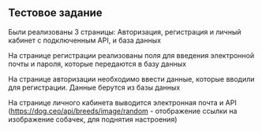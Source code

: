 Тестовое задание
-
Были реализованы 3 страницы: Авторизация, регистрация и личный кабинет с подключенным API, и база данных 

На странице регистрации реализованы поля для введения электронной почты и пароля, которые передаются в базу данных 

На странице авторизации необходимо ввести данные, которые вводили для регистрации. Данные берутся из базы данных 

На странице личного кабинета выводится электронная почта и API (https://dog.ceo/api/breeds/image/random - отображение ссылки на изображение собачек, для поднятия настроения)
